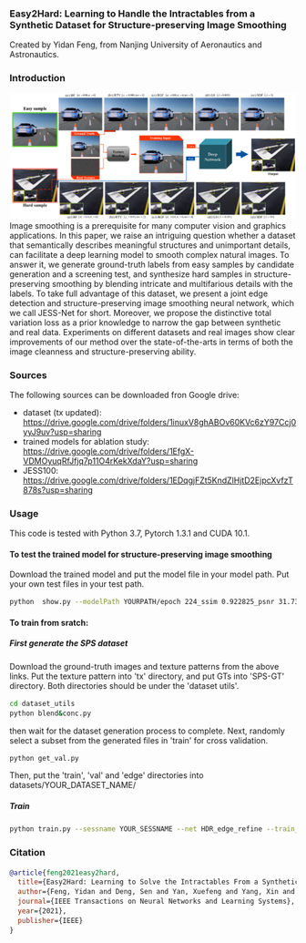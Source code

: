 ### Easy2Hard: Learning to Handle the Intractables from a Synthetic Dataset for Structure-preserving Image Smoothing
Created by Yidan Feng, from Nanjing University of Aeronautics and Astronautics.

### Introduction
![](intro.png)
Image smoothing is a prerequisite for many computer vision and graphics applications. In this paper, we raise an intriguing question whether a dataset that semantically describes meaningful structures and unimportant details, can facilitate a deep learning model to smooth complex natural images. To answer it, we generate ground-truth labels from easy samples by candidate generation and a screening test, and synthesize hard samples in structure-preserving smoothing by blending intricate and multifarious details with the labels. To take full advantage of this dataset, we present a joint edge detection and structure-preserving image smoothing neural network, which we call JESS-Net for short. Moreover, we propose the distinctive total variation loss as a prior knowledge to narrow the gap between synthetic and real data. Experiments on different datasets and real images show clear improvements of our method over the state-of-the-arts in terms of both the image cleanness and structure-preserving ability.

### Sources

The following sources can be downloaded fron Google drive:
- dataset (tx updated): https://drive.google.com/drive/folders/1inuxV8ghABOv60KVc6zY97Ccj0yyJ9uv?usp=sharing   
- trained models for ablation study: https://drive.google.com/drive/folders/1EfgX-VDMOyuqRfJfjq7p11O4rKekXdaY?usp=sharing
- JESS100: https://drive.google.com/drive/folders/1EDqgjFZt5KndZlHjtD2EjpcXvfzT878s?usp=sharing

### Usage
This code is tested with Python 3.7, Pytorch 1.3.1 and CUDA 10.1.
#### To test the trained model for structure-preserving image smoothing 
Download the trained model and put the model file in your model path.
Put your own test files in your test path.
```bash
python  show.py --modelPath YOURPATH/epoch 224_ssim 0.922825_psnr 31.733277 --test_dir YOURPATH --sessname SPS --net HDC_edge_refine 
````
#### To train from sratch:
##### First generate the SPS dataset
Download the ground-truth images and texture patterns from the above links.
Put the texture pattern into 'tx' directory, and put GTs into 'SPS-GT' directory. Both directories should be under the 'dataset utils'.
```bash
cd dataset_utils
python blend&conc.py
````
then wait for the dataset generation process to complete.
Next, randomly select a subset from the generated files in 'train' for cross validation.
```bash
python get_val.py
````
Then, put the 'train', 'val' and 'edge' directories into datasets/YOUR_DATASET_NAME/
##### Train
```bash
python train.py --sessname YOUR_SESSNAME --net HDR_edge_refine --train_dir './datasets/YOUR_DATASET_NAME/train' --val_dir './datasets/YOUR_DATASET_NAME/val' --edge_dir './datasets/YOUR_DATASET_NAME/edge'
````
### Citation

```BibTex
@article{feng2021easy2hard,
  title={Easy2Hard: Learning to Solve the Intractables From a Synthetic Dataset for Structure-Preserving Image Smoothing},
  author={Feng, Yidan and Deng, Sen and Yan, Xuefeng and Yang, Xin and Wei, Mingqiang and Liu, Ligang},
  journal={IEEE Transactions on Neural Networks and Learning Systems},
  year={2021},
  publisher={IEEE}
}
```




